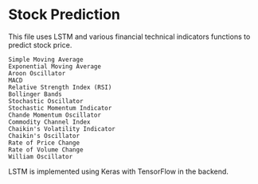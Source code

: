 # Stock Prediction

This file uses LSTM and various financial technical indicators functions to predict stock price.

```
Simple Moving Average
Exponential Moving Average
Aroon Oscillator
MACD
Relative Strength Index (RSI)
Bollinger Bands 
Stochastic Oscillator
Stochastic Momentum Indicator
Chande Momentum Oscillator
Commodity Channel Index
Chaikin's Volatility Indicator
Chaikin's Oscillator
Rate of Price Change
Rate of Volume Change
William Oscillator
```

LSTM is implemented using Keras with TensorFlow in the backend. 
